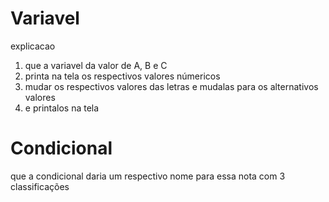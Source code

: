 # Variavel

explicacao
 1. que a variavel da valor de A, B e C
 2. printa na tela os respectivos valores númericos
 3. mudar os respectivos valores das letras e mudalas para os alternativos valores
 4. e printalos na tela

# Condicional
que a condicional daria um respectivo nome para essa nota com 3 classificações